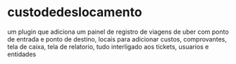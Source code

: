 # custodedeslocamento
um plugin que adiciona um painel de registro de viagens de uber com ponto de entrada e ponto de destino, locais para adicionar custos, comprovantes, tela de caixa, tela de relatorio, tudo interligado aos tickets, usuarios e entidades
